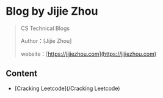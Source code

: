 # Blog by Jijie Zhou

> CS Technical Blogs
>
> Author：[Jijie Zhou]
>
> website：[https://jijiezhou.com](https://jijiezhou.com)

## Content

- [Cracking Leetcode](/Cracking Leetcode)
